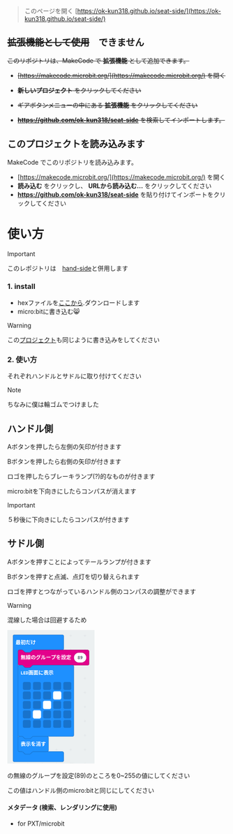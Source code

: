 
> このページを開く [https://ok-kun318.github.io/seat-side/](https://ok-kun318.github.io/seat-side/)

## ~~拡張機能として使用~~　できません

~~このリポジトリは、MakeCode で **拡張機能** として追加できます。~~

* ~~[https://makecode.microbit.org/](https://makecode.microbit.org/) を開く~~

* ~~**新しいプロジェクト** をクリックしてください~~

* ~~ギアボタンメニューの中にある **拡張機能** をクリックしてください~~

* ~~**https://github.com/ok-kun318/seat-side** を検索してインポートします。~~

## このプロジェクトを読み込みます

MakeCode でこのリポジトリを読み込みます。

* [https://makecode.microbit.org/](https://makecode.microbit.org/) を開く
* **読み込む** をクリックし、 **URLから読み込む...** をクリックしてください
* **https://github.com/ok-kun318/seat-side** を貼り付けてインポートをクリックしてください

# 使い方
> [!IMPORTANT]
> このレポジトリは　[hand-side](https://github.com/Ok-kun318/hand-side/)と併用します

### 1. install
* hexファイルを[ここから](https://github.com/Ok-kun318/hand-side/releases/download/v1.0.0/microbit-seat-side-v1.0.0.hex).ダウンロードします
* micro:bitに書き込む😸
> [!WARNING]
>この[プロジェクト](https://github.com/Ok-kun318/hand-side)も同じように書き込みをしてください

### 2. 使い方

それぞれハンドルとサドルに取り付けてください
> [!NOTE]
> ちなみに僕は輪ゴムでつけました

## ハンドル側

Aボタンを押したら左側の矢印が付きます

Bボタンを押したら右側の矢印が付きます

ロゴを押したらブレーキランプ(?)的なものが付きます

micro:bitを下向きにしたらコンパスが消えます
> [!IMPORTANT]
> ５秒後に下向きにしたらコンパスが付きます

## サドル側

Aボタンを押すことによってテールランプが付きます

Bボタンを押すと点滅、点灯を切り替えられます

ロゴを押すとつながっているハンドル側のコンパスの調整ができます

> [!WARNING]
> 混線した場合は回避するため
> 
> <img src="seat-side.png" width="200">
>
> の無線のグループを設定(89)のところを0~255の値にしてください
>
> この値はハンドル側のmicro:bitと同じにしてください

#### メタデータ (検索、レンダリングに使用)

* for PXT/microbit
<script src="https://makecode.com/gh-pages-embed.js"></script><script>makeCodeRender("{{ site.makecode.home_url }}", "{{ site.github.owner_name }}/{{ site.github.repository_name }}");</script>
